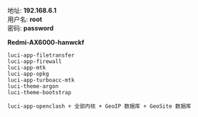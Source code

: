 地址: **192.168.6.1**<br>
用户名: **root**<br>
密码: **password**

**Redmi-AX6000-hanwckf**
```
luci-app-filetransfer
luci-app-firewall
luci-app-mtk
luci-app-opkg
luci-app-turboacc-mtk
luci-theme-argon
luci-theme-bootstrap

luci-app-openclash + 全部内核 + GeoIP 数据库 + GeoSite 数据库
```
